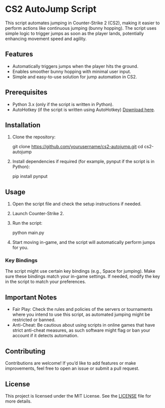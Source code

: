 # CS2 AutoJump Script

This script automates jumping in Counter-Strike 2 (CS2), making it easier to perform actions like continuous jumping (bunny hopping). The script uses simple logic to trigger jumps as soon as the player lands, potentially enhancing movement speed and agility.

## Features

- Automatically triggers jumps when the player hits the ground.
- Enables smoother bunny hopping with minimal user input.
- Simple and easy-to-use solution for jump automation in CS2.

## Prerequisites

- Python 3.x (only if the script is written in Python).
- AutoHotkey (if the script is written using AutoHotkey) [Download here](https://www.autohotkey.com/).

## Installation

1. Clone the repository:
    
    git clone https://github.com/yourusername/cs2-autojump.git
    cd cs2-autojump
    

2. Install dependencies if required (for example, pynput if the script is in Python):
    
    pip install pynput
    

## Usage

1. Open the script file and check the setup instructions if needed.
2. Launch Counter-Strike 2.
3. Run the script:
    
    python main.py
    
4. Start moving in-game, and the script will automatically perform jumps for you.

### Key Bindings

The script might use certain key bindings (e.g., Space for jumping). Make sure these bindings match your in-game settings. If needed, modify the key in the script to match your preferences.

## Important Notes

- Fair Play: Check the rules and policies of the servers or tournaments where you intend to use this script, as automated jumping might be restricted or banned.
- Anti-Cheat: Be cautious about using scripts in online games that have strict anti-cheat measures, as such software might flag or ban your account if it detects automation.

## Contributing

Contributions are welcome! If you’d like to add features or make improvements, feel free to open an issue or submit a pull request.

## License

This project is licensed under the MIT License. See the [LICENSE](LICENSE) file for more details.
